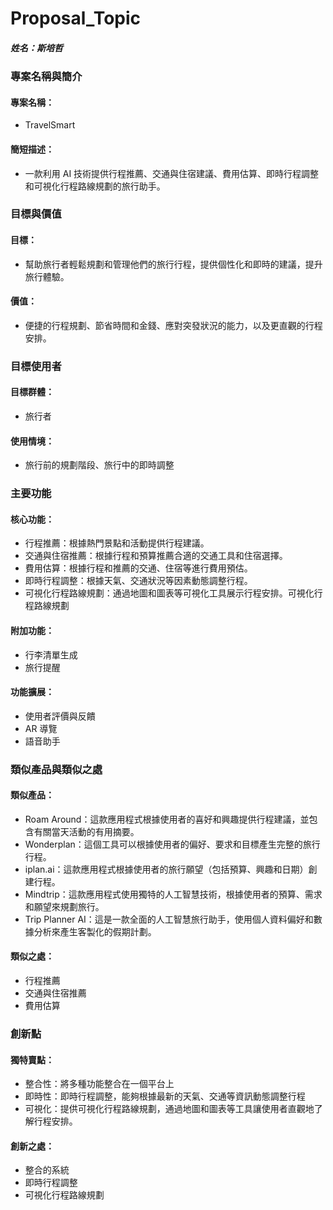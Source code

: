 # Proposal_Topic

##### 姓名：斯培哲

### 專案名稱與簡介

#### 專案名稱：

- TravelSmart

#### 簡短描述：

- 一款利用 AI 技術提供行程推薦、交通與住宿建議、費用估算、即時行程調整和可視化行程路線規劃的旅行助手。

### 目標與價值

#### 目標：

- 幫助旅行者輕鬆規劃和管理他們的旅行行程，提供個性化和即時的建議，提升旅行體驗。

#### 價值：

- 便捷的行程規劃、節省時間和金錢、應對突發狀況的能力，以及更直觀的行程安排。

### 目標使用者

#### 目標群體：

- 旅行者

#### 使用情境：

- 旅行前的規劃階段、旅行中的即時調整

### 主要功能

#### 核心功能：

- 行程推薦：根據熱門景點和活動提供行程建議。
- 交通與住宿推薦：根據行程和預算推薦合適的交通工具和住宿選擇。
- 費用估算：根據行程和推薦的交通、住宿等進行費用預估。
- 即時行程調整：根據天氣、交通狀況等因素動態調整行程。
- 可視化行程路線規劃：通過地圖和圖表等可視化工具展示行程安排。可視化行程路線規劃

#### 附加功能：

- 行李清單生成
- 旅行提醒

#### 功能擴展：

- 使用者評價與反饋
- AR 導覽
- 語音助手

### 類似產品與類似之處

#### 類似產品：

- Roam Around：這款應用程式根據使用者的喜好和興趣提供行程建議，並包含有關當天活動的有用摘要。
- Wonderplan：這個工具可以根據使用者的偏好、要求和目標產生完整的旅行行程。
- iplan.ai：這款應用程式根據使用者的旅行願望（包括預算、興趣和日期）創建行程。
- Mindtrip：這款應用程式使用獨特的人工智慧技術，根據使用者的預算、需求和願望來規劃旅行。
- Trip Planner AI：這是一款全面的人工智慧旅行助手，使用個人資料偏好和數據分析來產生客製化的假期計劃。

#### 類似之處：

- 行程推薦
- 交通與住宿推薦
- 費用估算

### 創新點

#### 獨特賣點：

- 整合性：將多種功能整合在一個平台上
- 即時性：即時行程調整，能夠根據最新的天氣、交通等資訊動態調整行程
- 可視化：提供可視化行程路線規劃，通過地圖和圖表等工具讓使用者直觀地了解行程安排。

#### 創新之處：

- 整合的系統
- 即時行程調整
- 可視化行程路線規劃
